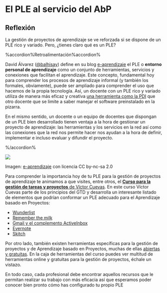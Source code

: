 
# El PLE al servicio del AbP

## Reflexión

La gestión de proyectos de aprendizaje se ve reforzada si se dispone de un PLE rico y variado. Pero, ¿tienes claro qué es un PLE?

%accordion%Retroalimentación%accordion%

David &Aacute;lvarez ([@balhisay](http://twitter.com/balhisay)) define en su blog [e-aprendizaje](http://e-aprendizaje.es) el PLE o **entorno personal de aprendizaje** como un conjunto de herramientas, servicios y conexiones que facilitan el aprendizaje. Este concepto, fundamental hoy para comprender los procesos de aprendizaje informal (y también los formales, obviamente), puede ser ampliado para comprender el uso que hacemos de la propia tecnología. Así, un docente con un PLE rico y variado utiliza de manera más eficaz y creativa [una herramienta como la PDI](http://www.educacontic.es/blog/una-mirada-la-pdi-desde-el-concepto-de-ple) que otro docente que se limite a saber manejar el software preinstalado en la pizarra.

En el mismo sentido, un docente o un equipo de docentes que dispongan de un PLE bien desarrollado tienen ventaja a la hora de gestionar un proyecto de aprendizaje: las herramientas y los servicios en la red así como las conexiones que la red nos permite hacer nos ayudan a la hora de definir, implementar e incluso evaluar y difundir el proyecto.

%/accordion%

![](https://raw.githubusercontent.com/catedu/abp/master/img/PLE2.jpg)

Imagen: [e-aprendizaje](http://www.flickr.com/photos/49807822@N05/6305547278) con licencia CC by-nc-sa 2.0

Para comprender la importancia hoy de tu PLE para la gestión de proyectos de aprendizaje te animamos a que visites, entre otros, el [**Curso para la gestión de tareas y proyectos** de Víctor Cuevas](https://sites.google.com/site/metodologiagtd/curso). En este curso Víctor Cuevas parte de los principios del GTD y desarrolla un interesante listado de elementos que podrían conformar un PLE adecuado para el Aprendizaje basado en Proyectos:

- [Wunderlist](https://sites.google.com/site/metodologiagtd/curso/tema3)
- [Remember the milk](https://sites.google.com/site/metodologiagtd/curso/tema-4)
- [Gmail y el complemento ActiveInbox](https://sites.google.com/site/metodologiagtd/curso/tema-5)
- [Evernote](https://sites.google.com/site/metodologiagtd/curso/tema-6)
- [Skitch](https://sites.google.com/site/metodologiagtd/curso/tema-7-1)

Por otro lado, también existen herramientas específicas para la gestión de proyectos y de Aprendizaje basado en Proyectos, muchas de ellas [abiertas y gratuitas](http://wwwhatsnew.com/2012/01/22/aplicaciones-open-source-para-la-gestion-de-proyectos/). En la caja de herramientas del curso puedes ver multitud de herramientas online y gratuitas para la gestión de proyectos, échale un vistazo.

En todo caso, cada profesional debe encontrar aquellos recursos que le permitan realizar su trabajo con más eficacia así que esperamos poder conocer bien pronto cómo has configurado tu propio PLE

 
